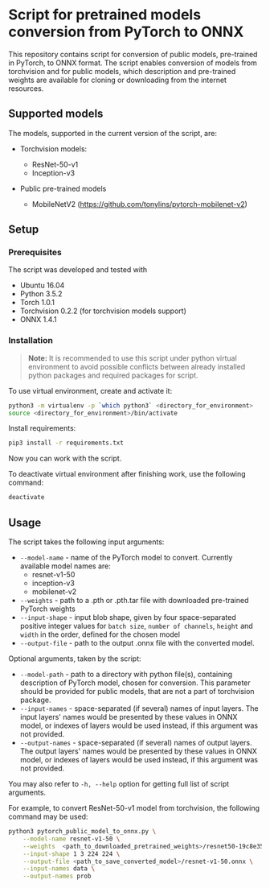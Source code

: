 # Script for pretrained models conversion from PyTorch to ONNX

This repository contains script for conversion of public models, pre-trained in PyTorch, to ONNX format. The script enables conversion of models from torchvision and for public models, which description and pre-trained weights are available for cloning or downloading from the internet resources.

## Supported models

The models, supported in the current version of the script, are:

* Torchvision models:
    * ResNet-50-v1
    * Inception-v3

* Public pre-trained models
    * MobileNetV2 (<https://github.com/tonylins/pytorch-mobilenet-v2>)

## Setup

### Prerequisites

The script was developed and tested with

* Ubuntu 16.04
* Python 3.5.2
* Torch 1.0.1
* Torchvision 0.2.2 (for torchvision models support)
* ONNX 1.4.1

### Installation

> **Note:** It is recommended to use this script under python virtual environment to avoid possible conflicts between already installed python packages and required packages for script.

To use virtual environment, create and activate it:

```bash
python3 -m virtualenv -p `which python3` <directory_for_environment>
source <directory_for_environment>/bin/activate
```
Install requirements:

```bash
pip3 install -r requirements.txt
```
Now you can work with the script.

To deactivate virtual environment after finishing work, use the following command:

```bash
deactivate
```

## Usage

The script takes the following input arguments:

* `--model-name` - name of the PyTorch model to convert. Currently available model names are:
    * resnet-v1-50
    * inception-v3
    * mobilenet-v2
* `--weights` - path to a .pth or .pth.tar file with downloaded pre-trained PyTorch weights
* `--input-shape` - input blob shape, given by four space-separated positive integer values for `batch size`, `number of channels`, `height` and `width` in the order, defined for the chosen model
* `--output-file` - path to the output .onnx file with the converted model.

Optional arguments, taken by the script:

* `--model-path` - path to a directory with python file(s), containing description of PyTorch model, chosen for conversion. This parameter should be provided for public models, that are not a part of torchvision package.
*  `--input-names` - space-separated (if several) names of input layers. The input layers' names would be presented by these values in ONNX model, or indexes of layers would be used instead, if this argument was not provided.
*  `--output-names` - space-separated (if several) names of output layers. The output layers' names would be presented by these values in ONNX model, or indexes of layers would be used instead, if this argument was not provided.

You may also refer to `-h, --help` option for getting full list of script arguments.

For example, to convert ResNet-50-v1 model from torchvision, the following command may be used:

```bash
python3 pytorch_public_model_to_onnx.py \
    --model-name resnet-v1-50 \
    --weights  <path_to_downloaded_pretrained_weights>/resnet50-19c8e357.pth \
    --input-shape 1 3 224 224 \
    --output-file <path_to_save_converted_model>/resnet-v1-50.onnx \
    --input-names data \
    --output-names prob
```